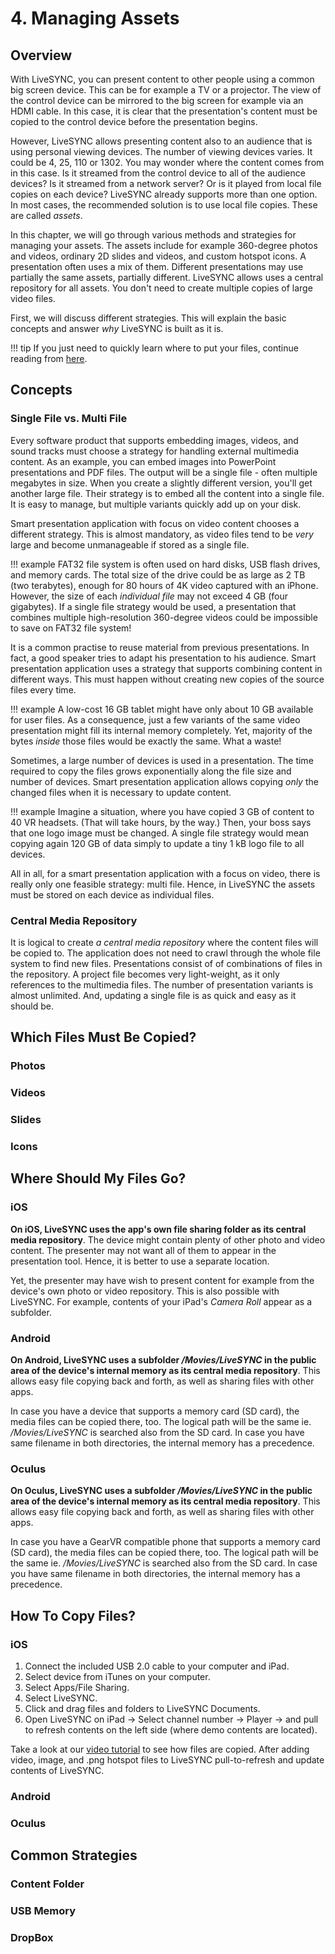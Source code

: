 # 4. Managing Assets

## Overview

With LiveSYNC, you can present content to other people using a common big screen device. This can be for example a TV or a projector. The view of the control device can be mirrored to the big screen for example via an HDMI cable. In this case, it is clear that the presentation's content must be copied to the control device before the presentation begins.

However, LiveSYNC allows presenting content also to an audience that is using personal viewing devices. The number of viewing devices varies. It could be 4, 25, 110 or 1302. You may wonder where the content comes from in this case. Is it streamed from the control device to all of the audience devices? Is it streamed from a network server? Or is it played from local file copies on each device? LiveSYNC already supports more than one option. In most cases, the recommended solution is to use local file copies. These are called *assets*.

In this chapter, we will go through various methods and strategies for managing your assets. The assets include for example 360-degree photos and videos, ordinary 2D slides and videos, and custom hotspot icons. A presentation often uses a mix of them. Different presentations may use partially the same assets, partially different. LiveSYNC allows uses a central repository for all assets. You don't need to create multiple copies of large video files.

First, we will discuss different strategies. This will explain the basic concepts and answer *why* LiveSYNC is built as it is. 

!!! tip
    If you just need to quickly learn where to put your files, continue reading from [here](asset_management.md#where-should-my-files-go).

## Concepts

### Single File vs. Multi File

Every software product that supports embedding images, videos, and sound tracks must choose a strategy for handling external multimedia content. As an example, you can embed images into PowerPoint presentations and PDF files. The output will be a single file - often multiple megabytes in size. When you create a slightly different version, you'll get another large file. Their strategy is to embed all the content into a single file. It is easy to manage, but multiple variants quickly add up on your disk. 

Smart presentation application with focus on video content chooses a different strategy. This is almost mandatory, as video files tend to be *very* large and become unmanageable if stored as a single file.

!!! example
    FAT32 file system is often used on hard disks, USB flash drives, and memory cards. The total size of the drive could be as large as 2 TB (two terabytes), enough for 80 hours of 4K video captured with an iPhone. However, the size of each *individual file* may not exceed 4 GB (four gigabytes). If a single file strategy would be used, a presentation that combines multiple high-resolution 360-degree videos could be impossible to save on FAT32 file system!

It is a common practise to reuse material from previous presentations. In fact, a good speaker tries to adapt his presentation to his audience. Smart presentation application uses a strategy that supports combining content in different ways. This must happen without creating new copies of the source files every time.

!!! example
    A low-cost 16 GB tablet might have only about 10 GB available for user files. As a consequence, just a few variants of the same video presentation might fill its internal memory completely. Yet, majority of the bytes *inside* those files would be exactly the same. What a waste!

Sometimes, a large number of devices is used in a presentation. The time required to copy the files grows exponentially along the file size and number of devices. Smart presentation application allows copying *only* the changed files when it is necessary to update content.

!!! example 
    Imagine a situation, where you have copied 3 GB of content to 40 VR headsets. (That will take hours, by the way.) Then, your boss says that one logo image must be changed. A single file strategy would mean copying again 120 GB of data simply to update a tiny 1 kB logo file to all devices.

All in all, for a smart presentation application with a focus on video, there is really only one feasible strategy: multi file. Hence, in LiveSYNC the assets must be stored on each device as individual files.

### Central Media Repository

It is logical to create *a central media repository* where the content files will be copied to. The application does not need to crawl through the whole file system to find new files. Presentations consist of of combinations of files in the repository. A project file becomes very light-weight, as it only references to the multimedia files. The number of presentation variants is almost unlimited. And, updating a single file is as quick and easy as it should be.

## Which Files Must Be Copied?

### Photos

### Videos

### Slides

### Icons

## Where Should My Files Go?

### iOS

**On iOS, LiveSYNC uses the app's own file sharing folder as its central media repository**. The device might contain plenty of other photo and video content. The presenter may not want all of them to appear in the presentation tool. Hence, it is better to use a separate location.

Yet, the presenter may have wish to present content for example from the device's own photo or video repository. This is also possible with LiveSYNC. For example, contents of your iPad's *Camera Roll* appear as a subfolder.

### Android

**On Android, LiveSYNC uses a subfolder */Movies/LiveSYNC* in the public area of the device's internal memory as its central media repository**. This allows easy file copying back and forth, as well as sharing files with other apps.

In case you have a device that supports a memory card (SD card), the media files can be copied there, too. The logical path will be the same ie. */Movies/LiveSYNC* is searched also from the SD card. In case you have same filename in both directories, the internal memory has a precedence.

### Oculus

**On Oculus, LiveSYNC uses a subfolder */Movies/LiveSYNC* in the public area of the device's internal memory as its central media repository**. This allows easy file copying back and forth, as well as sharing files with other apps.

In case you have a GearVR compatible phone that supports a memory card (SD card), the media files can be copied there, too. The logical path will be the same ie. */Movies/LiveSYNC* is searched also from the SD card. In case you have same filename in both directories, the internal memory has a precedence.

## How To Copy Files?

### iOS

1. Connect the included USB 2.0 cable to your computer and iPad.
2. Select device from iTunes on your computer.
3. Select Apps/File Sharing.
4. Select LiveSYNC.
5. Click and drag files and folders to LiveSYNC Documents.
6. Open LiveSYNC on iPad -> Select channel number -> Player -> and pull to refresh contents on the left side (where demo contents are located).

Take a look at our [video tutorial](https://vimeo.com/222670351) to see how files are copied. After adding video, image, and .png hotspot files to LiveSYNC pull-to-refresh and update contents of LiveSYNC.

### Android

### Oculus

## Common Strategies

### Content Folder

### USB Memory

### DropBox
